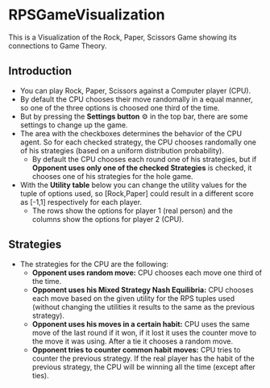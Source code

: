 # RPSGameVisualization

This is a Visualization of the Rock, Paper, Scissors Game showing its connections to Game Theory.

## Introduction
- You can play Rock, Paper, Scissors against a Computer player (CPU).
- By default the CPU chooses their move randomally in a equal manner, so one of the three options is choosed one third of the time.
- But by pressing the **Settings button** ⚙ in the top bar, there are some settings to change up the game.
- The area with the checkboxes determines the behavior of the CPU agent. So for each checked strategy, the CPU chooses randomally one of his strategies (based on a uniform distribution probability). 
    - By default the CPU chooses each round one of his strategies, but if **Opponent uses only one of the checked Strategies** is checked, it chooses one of his strategies for the hole game. 
- With the **Utility table** below you can change the utility values for the tuple of options used, so [Rock,Paper] could result in a different score as [-1,1] respectively for each player. 
    - The rows show the options for player 1 (real person) and the columns show the options for player 2 (CPU).

## Strategies
- The strategies for the CPU are the following: 
    - **Opponent uses random move:** CPU chooses each move one third of the time.
    - **Opponent uses his Mixed Strategy Nash Equilibria:** CPU chooses each move based on the given utility for the RPS tuples used (without changing the utilities it results to the same as the previous strategy).
    - **Opponent uses his moves in a certain habit:** CPU uses the same move of the last round if it won, if it lost it uses the counter move to the move it was using. After a tie it chooses a random move.
    - **Opponent tries to counter common habit moves:** CPU tries to counter the previous strategy. If the real player has the habit of the previous strategy, the CPU will be winning all the time (except after ties).
